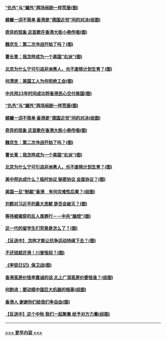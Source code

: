 #### [“仇外”与“媚外”两场闹剧一样荒唐(图)](../pages/p4/907689.md?t=09180300) 
#### [蟑螂一词不简单 香港是“德国近邻”间的对决(组图)](../pages/p4/907618.md?t=09180300) 
#### [奇异的现象 这首歌在香港大街小巷传唱(图)](../pages/p4/907583.md?t=09180300) 
#### [魏京生：第二次冷战开始了吗？(图)](../pages/p4/907581.md?t=09180300) 
#### [曹长青：我怎样成为一个美国“右派”(图)](../pages/p4/907580.md?t=09180300) 
#### [北京为什么宁可引进非洲黑人，也不废除计划生育？(图)](../pages/p4/907577.md?t=09180300) 
#### [何清涟：美国工人为何拒绝工会(图)](../pages/p4/907701.md?t=09180300) 
#### [中共用23年时间成功将香港民心交付美国(图)](../pages/p4/907698.md?t=09180300) 
#### [“仇外”与“媚外”两场闹剧一样荒唐(图)](../pages/p4/907689.md?t=09180300) 
#### [蟑螂一词不简单 香港是“德国近邻”间的对决(组图)](../pages/p4/907618.md?t=09180300) 
#### [奇异的现象 这首歌在香港大街小巷传唱(图)](../pages/p4/907583.md?t=09180300) 
#### [魏京生：第二次冷战开始了吗？(图)](../pages/p4/907581.md?t=09180300) 
#### [曹长青：我怎样成为一个美国“右派”(图)](../pages/p4/907580.md?t=09180300) 
#### [北京为什么宁可引进非洲黑人，也不废除计划生育？(图)](../pages/p4/907577.md?t=09180300) 
#### [美中将达成什么？临时协议 秘密协议 全面协议？(图)](../pages/p4/907576.md?t=09180300) 
#### [美国一旦“制裁”香港　有何灾难性后果？(组图)](../pages/p4/907575.md?t=09180300) 
#### [刘鹤对习近平的最大贡献 是否会破灭？(图)](../pages/p4/907509.md?t=09180300) 
#### [等待被揭穿的反人类罪行－－中共“脑控”(图)](../pages/p4/907167.md?t=09180300) 
#### [这一代的留学生们究竟是怎么了？(图)](../pages/p4/907473.md?t=09180300) 
#### [【反送中】 怎样才能让抗争运动持续下去？(图)](../pages/p4/907466.md?t=09180300) 
#### [不还钱就还港！川普怪招？(图)](../pages/p4/907474.md?t=09180300) 
#### [《李锐日记》保卫战(图)](../pages/p4/907465.md?t=09180300) 
#### [香港高房价怪李嘉诚的话 北上广深高房价要怪谁？(组图)](../pages/p4/907471.md?t=09180300) 
#### [何韵诗：要动摇中国巨大机器的根基(组图)](../pages/p4/907469.md?t=09180300) 
#### [香港人 谢谢你们给我们争自由(图)](../pages/p4/907402.md?t=09180300) 
#### [【反送中】这个中秋 我们一起聚集 给予对方力量(组图)](../pages/p4/907401.md?t=09180300) 

----
#### [ >>> 更早内容 <<< ](../indexes/p4-earlier.md)
